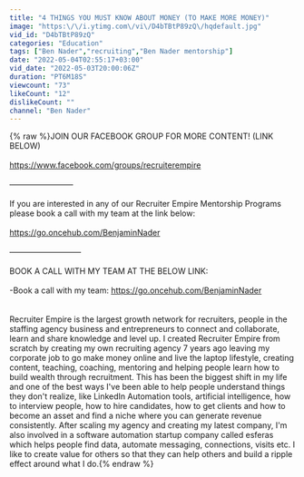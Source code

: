 ```yaml
---
title: "4 THINGS YOU MUST KNOW ABOUT MONEY (TO MAKE MORE MONEY)"
image: "https:\/\/i.ytimg.com\/vi\/D4bTBtP89zQ\/hqdefault.jpg"
vid_id: "D4bTBtP89zQ"
categories: "Education"
tags: ["Ben Nader","recruiting","Ben Nader mentorship"]
date: "2022-05-04T02:55:17+03:00"
vid_date: "2022-05-03T20:00:06Z"
duration: "PT6M18S"
viewcount: "73"
likeCount: "12"
dislikeCount: ""
channel: "Ben Nader"
---
```

{% raw %}JOIN OUR FACEBOOK GROUP FOR MORE CONTENT! (LINK BELOW)    <br /><br /><a rel="nofollow" target="blank" href="https://www.facebook.com/groups/recruiterempire">https://www.facebook.com/groups/recruiterempire</a> <br /><br />————————<br /> <br />If you are interested in any of our Recruiter Empire Mentorship Programs please book a call with my team at the link below: <br /><br /><a rel="nofollow" target="blank" href="https://go.oncehub.com/BenjaminNader">https://go.oncehub.com/BenjaminNader</a><br /><br />—————————<br /><br />BOOK A CALL WITH MY TEAM AT THE BELOW LINK: <br /><br />-Book a call with my team: <a rel="nofollow" target="blank" href="https://go.oncehub.com/BenjaminNader">https://go.oncehub.com/BenjaminNader</a><br /><br /> <br />Recruiter Empire is the largest growth network for recruiters, people in the staffing agency business and entrepreneurs to connect and collaborate, learn and share knowledge and level up.  I created Recruiter Empire from scratch by creating my own recruiting agency 7 years ago leaving my corporate job to go make money online and live the laptop lifestyle, creating content, teaching, coaching, mentoring and helping people learn how to build wealth through recruitment.  This has been the biggest shift in my life and one of the best ways I've been able to help people understand things they don't realize, like LinkedIn Automation tools, artificial intelligence, how to interview people, how to hire candidates, how to get clients and how to become an asset and find a niche where you can generate revenue consistently.  After scaling my agency and creating my latest company, I'm also involved in a software automation startup company called esferas which helps people find data, automate messaging, connections, visits etc. I like to create value for others so that they can help others and build a ripple effect around what I do.{% endraw %}
